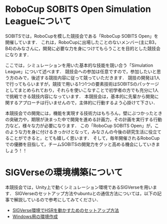 # **RoboCup SOBITS Open Simulation Leagueについて**

SOBITSでは，RoboCupを模した競技会である「RoboCup SOBITS Open」を開催しています．
これは，RoboCupに出場したことのないメンバー(主にB3，B4)のみなさんに，開発に必要な力を身につけてもらうことを目的とした競技会になります．

ここでは，シミュレーションを用いた基本的な技能を競い合う「Simulation League」について述べます．
競技会への参加は任意ですので，参加したいと思う方のみで，後述する競技内容に従って競っていただきます．
競技の開発は1人で行ってもらいますが，競技で用いる1つ1つの要素技術はSOBITSのパッケージとしてまとめられており，それらを使いこなすことで初学者の方でも充分に1人で挑戦できる競技内容になっています．
本競技会は，基本的に先輩から開発に関するアプローチは行いませんので，主体的に行動するよう心掛けて下さい．

本競技会での開発には，機能を実現する技術力はもちろん，壁にぶつかったときの突破力や，期限が決まった中で開発を進める計画力，その計画を実行する行動力など，様々な力が必要になります．
この「RoboCup SOBITS Open」が，このような力を身に付けるきっかけとなって，みなさんの今後の研究生活に役立てることができると，とても嬉しく思います．
そして，毎年開催されるRoboCupでの優勝を目指して，チームSOBITSの開発力をグッと高める機会にしていきましょう！！

# **SIGVerseの環境構築について**

本競技会では，Unity上で動くシミュレーション環境であるSIGVerseを用います．
SIGVerseのセットアップ方法やubuntuとの通信方法については，以下の記事で解説しているので参考にしてみてください．

- [SIGVerse環境でHSRを動かすためのセットアップ方法]([https://sobits.esa.io/posts/70](https://esa-pages.io/p/sharing/19758/posts/70/db8eb166b734bfc79ab9.html))
- [Windows用の環境作成]([https://sobits.esa.io/posts/71](https://esa-pages.io/p/sharing/19758/posts/71/4084cf2aa249a51915fc.html))
